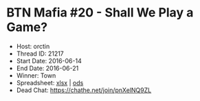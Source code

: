# BTN Mafia #20 - Shall We Play a Game?

* Host: orctin
* Thread ID: 21217
* Start Date: 2016-06-14
* End Date: 2016-06-21
* Winner: Town
* Spreadsheet: [xlsx](../../../../raw/main/btn/20/spreadsheet.xlsx) | [ods](../../../../raw/main/btn/20/spreadsheet.ods)
* Dead Chat: https://chathe.net/join/pnXelNQ9ZL
